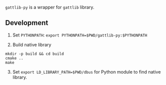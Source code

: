 `gattlib-py` is a wrapper for `gattlib` library.

Development
-----------

1. Set `PYTHONPATH`: `export PYTHONPATH=$PWD/gattlib-py:$PYTHONPATH`

2. Build native library

```
mkdir -p build && cd build
cmake ..
make
```

3. Set `export LD_LIBRARY_PATH=$PWD/dbus` for Python module to find native library.